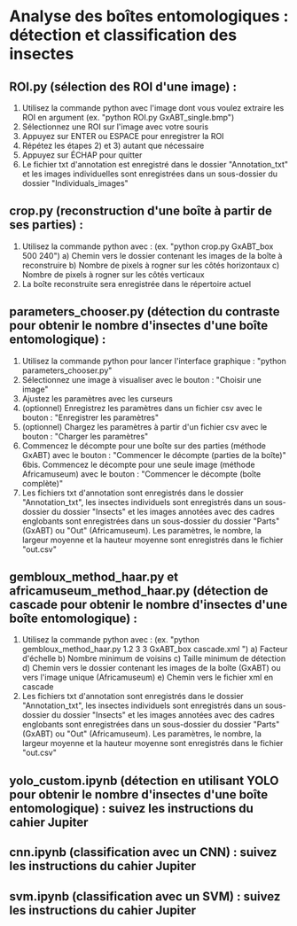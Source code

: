 # Analyse des boîtes entomologiques : détection et classification des insectes

## ROI.py (sélection des ROI d'une image) :
1. Utilisez la commande python avec l'image dont vous voulez extraire les ROI en argument (ex. "python ROI.py GxABT_single.bmp")
2. Sélectionnez une ROI sur l'image avec votre souris
3. Appuyez sur ENTER ou ESPACE pour enregistrer la ROI
4. Répétez les étapes 2) et 3) autant que nécessaire
5. Appuyez sur ÉCHAP pour quitter
6. Le fichier txt d'annotation est enregistré dans le dossier "Annotation_txt" et les images individuelles sont enregistrées dans un sous-dossier du dossier "Individuals_images"

## crop.py (reconstruction d'une boîte à partir de ses parties) :
1. Utilisez la commande python avec : (ex. "python crop.py GxABT_box 500 240")
   a) Chemin vers le dossier contenant les images de la boîte à reconstruire
   b) Nombre de pixels à rogner sur les côtés horizontaux
   c) Nombre de pixels à rogner sur les côtés verticaux
2. La boîte reconstruite sera enregistrée dans le répertoire actuel

## parameters_chooser.py (détection du contraste pour obtenir le nombre d'insectes d'une boîte entomologique) :
1. Utilisez la commande python pour lancer l'interface graphique : "python parameters_chooser.py"
2. Sélectionnez une image à visualiser avec le bouton : "Choisir une image"
3. Ajustez les paramètres avec les curseurs
4. (optionnel) Enregistrez les paramètres dans un fichier csv avec le bouton : "Enregistrer les paramètres"
5. (optionnel) Chargez les paramètres à partir d'un fichier csv avec le bouton : "Charger les paramètres"
6. Commencez le décompte pour une boîte sur des parties (méthode GxABT) avec le bouton : "Commencer le décompte (parties de la boîte)"
6bis. Commencez le décompte pour une seule image (méthode Africamuseum) avec le bouton : "Commencer le décompte (boîte complète)"
7. Les fichiers txt d'annotation sont enregistrés dans le dossier "Annotation_txt", les insectes individuels sont enregistrés dans un sous-dossier du dossier "Insects" et les images annotées avec des cadres englobants sont enregistrées dans un sous-dossier du dossier "Parts" (GxABT) ou "Out" (Africamuseum). Les paramètres, le nombre, la largeur moyenne et la hauteur moyenne sont enregistrés dans le fichier "out.csv"

## gembloux_method_haar.py et africamuseum_method_haar.py (détection de cascade pour obtenir le nombre d'insectes d'une boîte entomologique) :
1. Utilisez la commande python avec : (ex. "python gembloux_method_haar.py 1.2 3 3 GxABT_box cascade.xml ")
   a) Facteur d'échelle
   b) Nombre minimum de voisins
   c) Taille minimum de détection
   d) Chemin vers le dossier contenant les images de la boîte (GxABT) ou vers l'image unique (Africamuseum)
   e) Chemin vers le fichier xml en cascade
2. Les fichiers txt d'annotation sont enregistrés dans le dossier "Annotation_txt", les insectes individuels sont enregistrés dans un sous-dossier du dossier "Insects" et les images annotées avec des cadres englobants sont enregistrées dans un sous-dossier du dossier "Parts" (GxABT) ou "Out" (Africamuseum). Les paramètres, le nombre, la largeur moyenne et la hauteur moyenne sont enregistrés dans le fichier "out.csv"

## yolo_custom.ipynb (détection en utilisant YOLO pour obtenir le nombre d'insectes d'une boîte entomologique) : suivez les instructions du cahier Jupiter
## cnn.ipynb (classification avec un CNN) : suivez les instructions du cahier Jupiter
## svm.ipynb (classification avec un SVM) : suivez les instructions du cahier Jupiter
